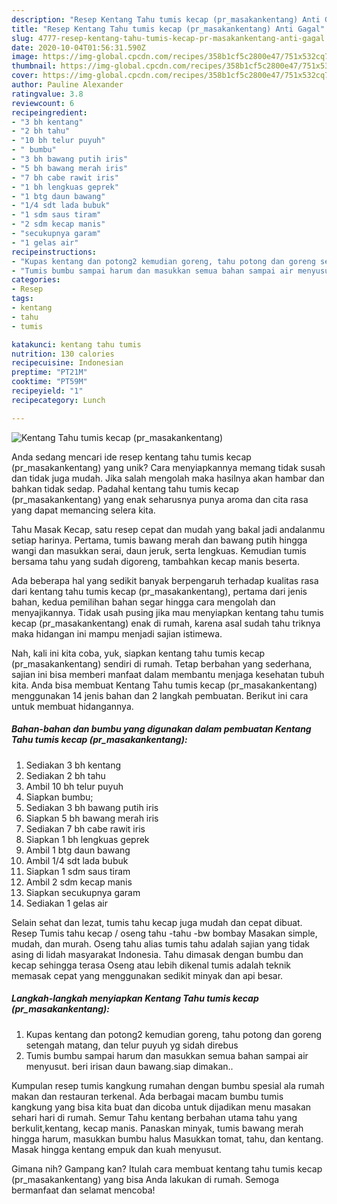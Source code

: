 ```yaml
---
description: "Resep Kentang Tahu tumis kecap (pr_masakankentang) Anti Gagal"
title: "Resep Kentang Tahu tumis kecap (pr_masakankentang) Anti Gagal"
slug: 4777-resep-kentang-tahu-tumis-kecap-pr-masakankentang-anti-gagal
date: 2020-10-04T01:56:31.590Z
image: https://img-global.cpcdn.com/recipes/358b1cf5c2800e47/751x532cq70/kentang-tahu-tumis-kecap-pr_masakankentang-foto-resep-utama.jpg
thumbnail: https://img-global.cpcdn.com/recipes/358b1cf5c2800e47/751x532cq70/kentang-tahu-tumis-kecap-pr_masakankentang-foto-resep-utama.jpg
cover: https://img-global.cpcdn.com/recipes/358b1cf5c2800e47/751x532cq70/kentang-tahu-tumis-kecap-pr_masakankentang-foto-resep-utama.jpg
author: Pauline Alexander
ratingvalue: 3.8
reviewcount: 6
recipeingredient:
- "3 bh kentang"
- "2 bh tahu"
- "10 bh telur puyuh"
- " bumbu"
- "3 bh bawang putih iris"
- "5 bh bawang merah iris"
- "7 bh cabe rawit iris"
- "1 bh lengkuas geprek"
- "1 btg daun bawang"
- "1/4 sdt lada bubuk"
- "1 sdm saus tiram"
- "2 sdm kecap manis"
- "secukupnya garam"
- "1 gelas air"
recipeinstructions:
- "Kupas kentang dan potong2 kemudian goreng, tahu potong dan goreng setengah matang, dan telur puyuh yg sidah direbus"
- "Tumis bumbu sampai harum dan masukkan semua bahan sampai air menyusut. beri irisan daun bawang.siap dimakan.."
categories:
- Resep
tags:
- kentang
- tahu
- tumis

katakunci: kentang tahu tumis 
nutrition: 130 calories
recipecuisine: Indonesian
preptime: "PT21M"
cooktime: "PT59M"
recipeyield: "1"
recipecategory: Lunch

---
```



![Kentang Tahu tumis kecap (pr_masakankentang)](https://img-global.cpcdn.com/recipes/358b1cf5c2800e47/751x532cq70/kentang-tahu-tumis-kecap-pr_masakankentang-foto-resep-utama.jpg)

Anda sedang mencari ide resep kentang tahu tumis kecap (pr_masakankentang) yang unik? Cara menyiapkannya memang tidak susah dan tidak juga mudah. Jika salah mengolah maka hasilnya akan hambar dan bahkan tidak sedap. Padahal kentang tahu tumis kecap (pr_masakankentang) yang enak seharusnya punya aroma dan cita rasa yang dapat memancing selera kita.

Tahu Masak Kecap, satu resep cepat dan mudah yang bakal jadi andalanmu setiap harinya. Pertama, tumis bawang merah dan bawang putih hingga wangi dan masukkan serai, daun jeruk, serta lengkuas. Kemudian tumis bersama tahu yang sudah digoreng, tambahkan kecap manis beserta.

Ada beberapa hal yang sedikit banyak berpengaruh terhadap kualitas rasa dari kentang tahu tumis kecap (pr_masakankentang), pertama dari jenis bahan, kedua pemilihan bahan segar hingga cara mengolah dan menyajikannya. Tidak usah pusing jika mau menyiapkan kentang tahu tumis kecap (pr_masakankentang) enak di rumah, karena asal sudah tahu triknya maka hidangan ini mampu menjadi sajian istimewa.


Nah, kali ini kita coba, yuk, siapkan kentang tahu tumis kecap (pr_masakankentang) sendiri di rumah. Tetap berbahan yang sederhana, sajian ini bisa memberi manfaat dalam membantu menjaga kesehatan tubuh kita. Anda bisa membuat Kentang Tahu tumis kecap (pr_masakankentang) menggunakan 14 jenis bahan dan 2 langkah pembuatan. Berikut ini cara untuk membuat hidangannya.

<!--inarticleads1-->

##### Bahan-bahan dan bumbu yang digunakan dalam pembuatan Kentang Tahu tumis kecap (pr_masakankentang):

1. Sediakan 3 bh kentang
1. Sediakan 2 bh tahu
1. Ambil 10 bh telur puyuh
1. Siapkan  bumbu;
1. Sediakan 3 bh bawang putih iris
1. Siapkan 5 bh bawang merah iris
1. Sediakan 7 bh cabe rawit iris
1. Siapkan 1 bh lengkuas geprek
1. Ambil 1 btg daun bawang
1. Ambil 1/4 sdt lada bubuk
1. Siapkan 1 sdm saus tiram
1. Ambil 2 sdm kecap manis
1. Siapkan secukupnya garam
1. Sediakan 1 gelas air


Selain sehat dan lezat, tumis tahu kecap juga mudah dan cepat dibuat. Resep Tumis tahu kecap / oseng tahu -tahu -bw bombay Masakan simple, mudah, dan murah. Oseng tahu alias tumis tahu adalah sajian yang tidak asing di lidah masyarakat Indonesia. Tahu dimasak dengan bumbu dan kecap sehingga terasa Oseng atau lebih dikenal tumis adalah teknik memasak cepat yang menggunakan sedikit minyak dan api besar. 

<!--inarticleads2-->

##### Langkah-langkah menyiapkan Kentang Tahu tumis kecap (pr_masakankentang):

1. Kupas kentang dan potong2 kemudian goreng, tahu potong dan goreng setengah matang, dan telur puyuh yg sidah direbus
1. Tumis bumbu sampai harum dan masukkan semua bahan sampai air menyusut. beri irisan daun bawang.siap dimakan..


Kumpulan resep tumis kangkung rumahan dengan bumbu spesial ala rumah makan dan restauran terkenal. Ada berbagai macam bumbu tumis kangkung yang bisa kita buat dan dicoba untuk dijadikan menu masakan sehari hari di rumah. Semur Tahu kentang berbahan utama tahu yang berkulit,kentang, kecap manis. Panaskan minyak, tumis bawang merah hingga harum, masukkan bumbu halus Masukkan tomat, tahu, dan kentang. Masak hingga kentang empuk dan kuah menyusut. 

Gimana nih? Gampang kan? Itulah cara membuat kentang tahu tumis kecap (pr_masakankentang) yang bisa Anda lakukan di rumah. Semoga bermanfaat dan selamat mencoba!
